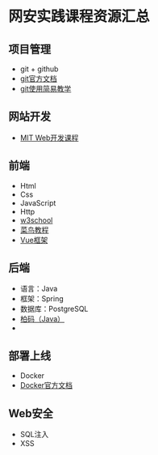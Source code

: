 
# 网安实践课程资源汇总

## 项目管理
- git + github
- [git官方文档](https://git-scm.com/book/zh/v2)
- [git使用简易教学](https://b23.tv/BjEInGK)

## 网站开发
- [MIT Web开发课程](https://weblab.mit.edu/schedule/)


## 前端
- Html
- Css
- JavaScript
- Http
- [w3school](https://www.w3school.com.cn)
- [菜鸟教程](https://www.runoob.com/)
- [Vue框架](https://v2.cn.vuejs.org/)

## 后端
- 语言：Java
- 框架：Spring
- 数据库：PostgreSQL
- [柏码（Java）](https://itbaima.net/document)
- 

## 部署上线
- Docker
- [Docker官方文档](https://docs.docker.com/)

## Web安全
- SQL注入
- XSS


